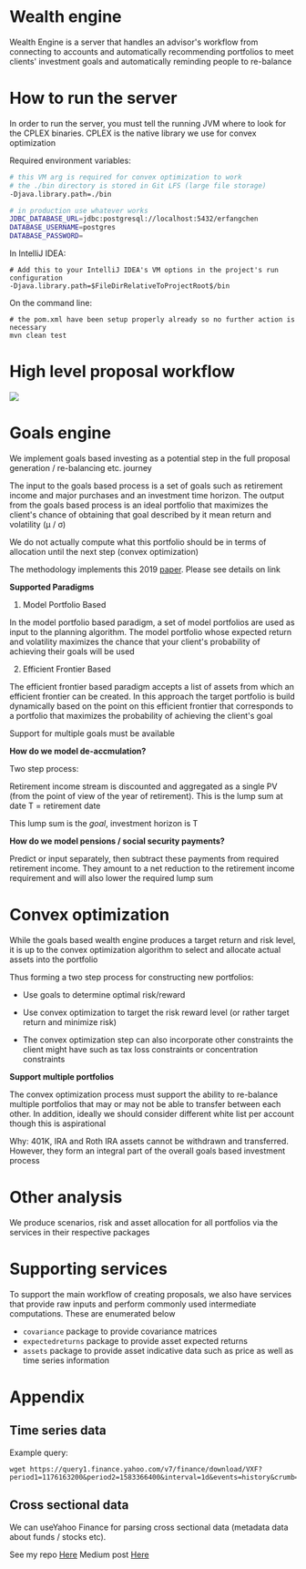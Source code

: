 # Wealth engine

Wealth Engine is a server that handles an advisor's workflow from connecting to accounts and automatically recommending
portfolios to meet clients' investment goals and automatically reminding people to re-balance

# How to run the server

In order to run the server, you must tell the running JVM where to look for the CPLEX binaries. CPLEX is the native
library we use for convex optimization

Required environment variables:

```bash
# this VM arg is required for convex optimization to work
# the ./bin directory is stored in Git LFS (large file storage)
-Djava.library.path=./bin

# in production use whatever works
JDBC_DATABASE_URL=jdbc:postgresql://localhost:5432/erfangchen
DATABASE_USERNAME=postgres
DATABASE_PASSWORD=
```

In IntelliJ IDEA:

```
# Add this to your IntelliJ IDEA's VM options in the project's run configuration
-Djava.library.path=$FileDirRelativeToProjectRoot$/bin
```

On the command line:

```
# the pom.xml have been setup properly already so no further action is necessary
mvn clean test
```

# High level proposal workflow

[![](https://mermaid.ink/img/eyJjb2RlIjoiZ3JhcGggVERcbiAgQVtTdGFydF0gLS0-IEJbR29hbHMgRW5naW5lXVxuICBCIC0tPnzOvCwgz4MsIE90aGVyIGNvbnN0cmFpbnRzLCBFeGlzdGluZyBwb3J0Zm9saW9zfCBDW0NvbnZleCBPcHRpbWl6ZXJdXG4gIEMgLS0-fFByb3Bvc2VkIHBvcnRmb2xpb3N8IERbQW5hbHlzaXMgRW5naW5lc11cbiAgRCAtLT58QW5hbHlzaXN8IEVbRW5kXVxuXG5cdCIsIm1lcm1haWQiOnsidGhlbWUiOiJkZWZhdWx0In19)](https://mermaid-js.github.io/mermaid-live-editor/#/edit/eyJjb2RlIjoiZ3JhcGggVERcbiAgQVtTdGFydF0gLS0-IEJbR29hbHMgRW5naW5lXVxuICBCIC0tPnzOvCwgz4MsIE90aGVyIGNvbnN0cmFpbnRzLCBFeGlzdGluZyBwb3J0Zm9saW9zfCBDW0NvbnZleCBPcHRpbWl6ZXJdXG4gIEMgLS0-fFByb3Bvc2VkIHBvcnRmb2xpb3N8IERbQW5hbHlzaXMgRW5naW5lc11cbiAgRCAtLT58QW5hbHlzaXN8IEVbRW5kXVxuXG5cdCIsIm1lcm1haWQiOnsidGhlbWUiOiJkZWZhdWx0In19)

# Goals engine

We implement goals based investing as a potential step in the full proposal generation / re-balancing etc.
journey
 
The input to the goals based process is a set of goals such as retirement income and major purchases and
an investment time horizon. The output from the goals based process is an ideal portfolio that maximizes the client's
chance of obtaining that goal described by it mean return and volatility (μ / σ)

We do not actually compute what this portfolio should be in terms of allocation until the next step (convex optimization)

The methodology implements this 2019 [paper](https://srdas.github.io/Papers/DP_Paper.pdf). Please see details on link

**Supported Paradigms**

 1. Model Portfolio Based
 
 In the model portfolio based paradigm, a set of model portfolios are used as input to the planning algorithm. The 
 model portfolio whose expected return and volatility maximizes the chance that your client's probability of achieving 
 their goals will be used
 
 2. Efficient Frontier Based
 
 The efficient frontier based paradigm accepts a list of assets from which an efficient frontier can be created. In this approach
 the target portfolio is build dynamically based on the point on this efficient frontier that corresponds to a portfolio
 that maximizes the probability of achieving the client's goal

Support for multiple goals must be available

**How do we model de-accmulation?**

Two step process:

Retirement income stream is discounted and aggregated as a single PV (from the point of view of the year of retirement). This
is the lump sum at date T = retirement date

This lump sum is the _goal_, investment horizon is T

**How do we model pensions / social security payments?**

Predict or input separately, then subtract these payments from required retirement income. They amount to a net reduction
to the retirement income requirement and will also lower the required lump sum

# Convex optimization

While the goals based wealth engine produces a target return and risk level, it is up to the convex optimization algorithm
to select and allocate actual assets into the portfolio

Thus forming a two step process for constructing new portfolios:

 - Use goals to determine optimal risk/reward
 
 - Use convex optimization to target the risk reward level (or rather target return and minimize risk)
 
 - The convex optimization step can also incorporate other constraints the client might have such as tax loss constraints
 or concentration constraints

**Support multiple portfolios**

The convex optimization process must support the ability to re-balance multiple portfolios that may or may not be able 
to transfer between each other. In addition, ideally we should consider different white list per account though this is aspirational

Why: 401K, IRA and Roth IRA assets cannot be withdrawn and transferred. However, they form an integral part of the overall
goals based investment process
 
# Other analysis

We produce scenarios, risk and asset allocation for all portfolios via the services in their respective packages

# Supporting services

To support the main workflow of creating proposals, we also have services that provide raw inputs and perform commonly used
intermediate computations. These are enumerated below

 - `covariance` package to provide covariance matrices
 - `expectedreturns` package to provide asset expected returns
 - `assets` package to provide asset indicative data such as price as well as time series information

# Appendix

## Time series data

Example query:

```
wget https://query1.finance.yahoo.com/v7/finance/download/VXF?period1=1176163200&period2=1583366400&interval=1d&events=history&crumb=m6l2bRMEQLD
```

## Cross sectional data

We can useYahoo Finance for parsing cross sectional data (metadata data about funds / stocks etc). 

See my repo [Here](https://github.com/erfangc/equity-valuation)
Medium post [Here](https://medium.com/@erfangc/where-does-the-stock-market-think-society-is-headed-part-i-9e319a34d7db)
